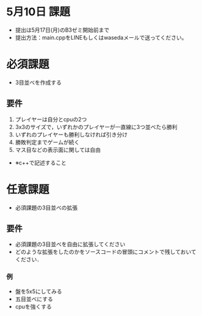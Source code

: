 # 5月10日 課題
- 提出は5月17日(月)のB3ゼミ開始前まで
- 提出方法：main.cppをLINEもしくはwasedaメールで送ってください。

# 必須課題
- 3目並べを作成する

## 要件
1. プレイヤーは自分とcpuの2つ
2. 3x3のサイズで，いずれかのプレイヤーが一直線に3つ並べたら勝利
3. いずれのプレイヤーも勝利しなければ引き分け
4. 勝敗判定までゲームが続く
5. マス目などの表示面に関しては自由
- ※c++で記述すること

# 任意課題
- 必須課題の3目並べの拡張

## 要件
- 必須課題の3目並べを自由に拡張してください
- どのような拡張をしたのかをソースコードの冒頭にコメントで残しておいてください．

### 例
- 盤を5x5にしてみる
- 五目並べにする
- cpuを強くする
